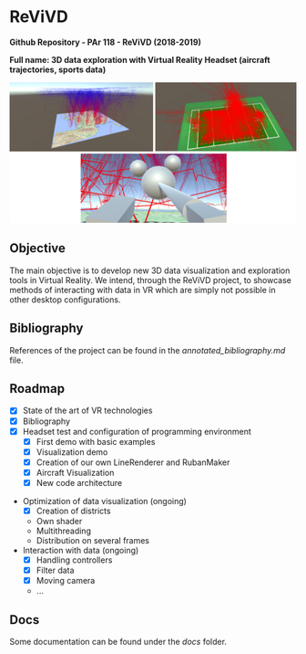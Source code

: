 # ReViVD
**Github Repository - PAr 118 - ReViVD (2018-2019)**

**Full name: 3D data exploration with Virtual Reality Headset (aircraft trajectories, sports data)**

![picture](img/teaser_article.jpg)

## Objective
The main objective is to develop new 3D data visualization and exploration tools in Virtual Reality. We intend, through the ReViVD project, to showcase methods of interacting with data in VR which are simply not possible in other desktop configurations.

## Bibliography
References of the project can be found in the *annotated_bibliography.md* file.

## Roadmap
- [x] State of the art of VR technologies
- [x] Bibliography
- [x] Headset test and configuration of programming environment
   - [x] First demo with basic examples
   - [x] Visualization demo
   - [x] Creation of our own LineRenderer and RubanMaker
   - [x] Aircraft Visualization
   - [x] New code architecture
- Optimization of data visualization (ongoing)
   - [x] Creation of districts
   - Own shader
   - Multithreading
   - Distribution on several frames
- Interaction with data (ongoing)
   - [x] Handling controllers
   - [x] Filter data
   - [x] Moving camera
   - ...

## Docs
Some documentation can be found under the *docs* folder.

## 




